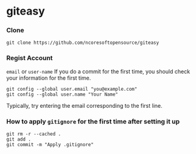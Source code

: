 # giteasy

### Clone
```git
git clone https://github.com/ncoresoftopensource/giteasy
```

### Regist Account
`email` or `user-name`
If you do a commit for the first time, you should check your information for the first time.
```
git config --global user.email "you@example.com"
git config --global user.name "Your Name"
```
Typically, try entering the email corresponding to the first line.

### How to apply `gitignore` for the first time after setting it up
```git
git rm -r --cached .
git add .
git commit -m "Apply .gitignore"
```

